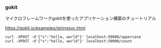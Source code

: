 ### gokit

マイクロフレームワークgokitを使ったアプリケーション構築のチュートリアル

https://gokit.io/examples/stringsvc.html

```
curl -XPOST -d'{"s":"hello, world"}' localhost:50009/uppercase
curl -XPOST -d'{"s":"hello, world"}' localhost:50009/count
```

